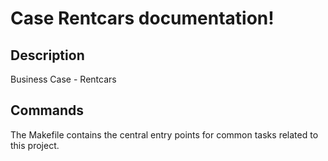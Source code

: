 # Case Rentcars documentation!

## Description

Business Case - Rentcars

## Commands

The Makefile contains the central entry points for common tasks related to this project.

